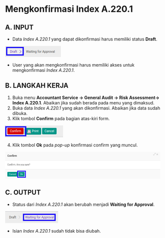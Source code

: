 # Mengkonfirmasi Index A.220.1

## A. INPUT

* Data *Index A.220.1* yang dapat dikonfirmasi harus memiliki status **Draft**.

![](../../../img/index-a2201/status-draft.png)

* User yang akan mengkonfirmasi harus memiliki akses untuk mengkonfirmasi *Index A.220.1*.

## B. LANGKAH KERJA

1. Buka menu **Accountant Service -> General Audit -> Risk Assessment-> Index A.220.1**. Abaikan jika sudah berada pada menu yang dimaksud.
2. Buka data *Index A.220.1* yang akan dikonfirmasi. Abaikan jika data sudah dibuka.
3. Klik tombol **Confirm** pada bagian atas-kiri form.

![](../../../img/index-a2201/tombol-confirm.png)

4. Klik tombol **Ok** pada *pop-up* konfirmasi confirm yang muncul.

![](../../../img/index-a2201/pop-up-konfirmasi-confirm.png)

## C. OUTPUT

* Status dari *Index A.220.1* akan berubah menjadi **Waiting for Approval**.

![](../../../img/index-a2201/status-waiting-for-approval.png)

* Isian *Index A.220.1* sudah tidak bisa diubah.
